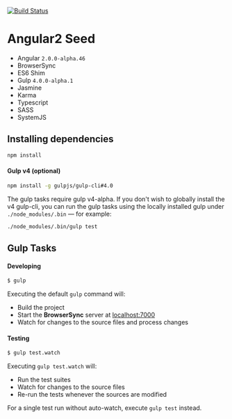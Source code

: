 [![Build Status](https://travis-ci.org/r-park/angular2-seed.svg?branch=master)](https://travis-ci.org/r-park/angular2-seed)


# Angular2 Seed

- Angular `2.0.0-alpha.46`
- BrowserSync
- ES6 Shim
- Gulp `4.0.0-alpha.1`
- Jasmine
- Karma
- Typescript
- SASS
- SystemJS

## Installing dependencies
```bash
npm install
```

#### Gulp v4 (optional)
```bash
npm install -g gulpjs/gulp-cli#4.0
```
The gulp tasks require gulp v4-alpha. If you don't wish to globally install the v4 gulp-cli, you can run the gulp tasks using the locally installed gulp under `./node_modules/.bin` — for example:
```bash
./node_modules/.bin/gulp test
```

## Gulp Tasks
#### Developing
```bash
$ gulp
```
Executing the default `gulp` command will:
- Build the project
- Start the **BrowserSync** server at <a href="http://localhost:7000" target="_blank">localhost:7000</a>
- Watch for changes to the source files and process changes

#### Testing
```bash
$ gulp test.watch
```
Executing `gulp test.watch` will:
- Run the test suites
- Watch for changes to the source files
- Re-run the tests whenever the sources are modified

For a single test run without auto-watch, execute `gulp test` instead.
